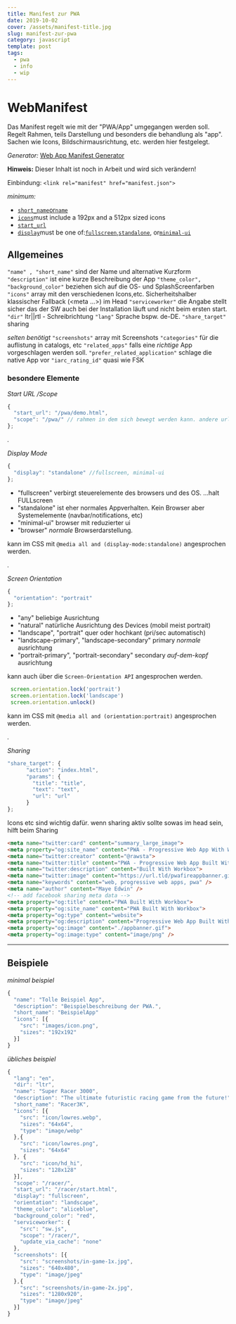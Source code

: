 ```yaml
---
title: Manifest zur PWA
date: 2019-10-02
cover: /assets/manifest-title.jpg
slug: manifest-zur-pwa
category: javascript
template: post
tags:
  - pwa
  - info
  - wip
---
```

# WebManifest

Das Manifest regelt wie mit der "PWA/App" umgegangen werden soll.
Regelt Rahmen, teils Darstellung und besonders die behandlung als "app".
Sachen wie Icons, Bildschirmausrichtung, etc. werden hier festgelegt.

_Generator:_ [Web App Manifest Generator](https://tomitm.github.io/appmanifest/)

**Hinweis:** Dieser Inhalt ist noch in Arbeit und wird sich verändern!


Einbindung: ``<link rel="manifest" href="manifest.json">``

*minimum:*
*   [`short_name`or`name`](https://developers.google.com/web/fundamentals/web-app-manifest/#name)
*   [`icons`](https://developers.google.com/web/fundamentals/web-app-manifest/#icons)must include a 192px and a 512px sized icons
*   [`start_url`](https://developers.google.com/web/fundamentals/web-app-manifest/#start-url)
*   [`display`](https://developers.google.com/web/fundamentals/web-app-manifest/#display)must be one of:[`fullscreen`](https://developers.google.com/web/fundamentals/web-app-manifest/#display-params),[`standalone`](https://developers.google.com/web/fundamentals/web-app-manifest/#display-params), or[`minimal-ui`](https://developers.google.com/web/fundamentals/web-app-manifest/#display-params)

## Allgemeines

``"name" , "short_name"`` sind der Name und alternative Kurzform
``"description"`` ist eine kurze Beschreibung der App
``"theme_color", "background_color"`` beziehen sich auf die OS- und SplashScreenfarben
``"icons"`` array mit den verschiedenen Icons,etc.
Sicherheitshalber klassischer Fallback (<meta ...>) im Head
``"serviceworker"`` die Angabe stellt sicher das der SW auch bei der Installation läuft und nicht beim ersten start.
``"dir"`` ltr||rtl - Schreibrichtung
``"lang"`` Sprache bspw. de-DE.
``"share_target"`` sharing

_selten benötigt_
``"screenshots"`` array mit Screenshots
``"categories"`` für die auflistung in catalogs, etc
``"related_apps"`` falls eine _richtige_ App vorgeschlagen werden soll.
``"prefer_related_application"`` schlage die native App vor
``"iarc_rating_id"`` quasi wie FSK

### besondere Elemente

*Start URL /Scope*

```js
{
  "start_url": "/pwa/demo.html",
  "scope": "/pwa/" // rahmen in dem sich bewegt werden kann. andere urls werden geblockt
};
```

_._

*Display Mode*

```js
{
  "display": "standalone" //fullscreen, minimal-ui
};
```

 - "fullscreen" verbirgt steuerelemente des browsers und des OS. ...halt FULLscreen
 - "standalone" ist eher normales Appverhalten.
    Kein Browser aber Systemelemente (navbar/notifications, etc)
 - "minimal-ui" browser mit reduzierter ui
 - "browser" _normale_ Browserdarstellung.


kann im CSS mit ``@media all and (display-mode:standalone)`` angesprochen werden.

_._

*Screen Orientation*

```js
{
  "orientation": "portrait"
};
```

 - "any" beliebige Ausrichtung
 - "natural" natürliche Ausrichtung des Devices (mobil meist portrait)
 - "landscape", "portrait" quer oder hochkant (pri/sec automatisch)
 - "landscape-primary", "landscape-secondary" primary _normale_ ausrichtung
 - "portrait-primary", "portrait-secondary" secondary _auf-dem-kopf_ ausrichtung

kann auch über die ``Screen-Orientation API`` angesprochen werden.
```js
 screen.orientation.lock('portrait')
 screen.orientation.lock('landscape')
 screen.orientation.unlock()
```

kann im CSS mit ``@media all and (orientation:portrait)`` angesprochen werden.

_._

*Sharing*

```js
"share_target": {
      "action": "index.html",
      "params": {
        "title": "title",
        "text": "text",
        "url": "url"
      }
};
```

Icons etc sind wichtig dafür.
wenn sharing aktiv sollte sowas im head sein, hilft beim Sharing
```html
<meta name="twitter:card" content="summary_large_image">
<meta property="og:site_name" content="PWA - Progressive Web App With Workbox">
<meta name="twitter:creator" content="@rawsta">
<meta name="twitter:title" content="PWA - Progressive Web App Built With Workbox">
<meta name="twitter:description" content="Built With Workbox">
<meta name="twitter:image" content="https://url.tld/pwafireappbanner.gif">
<meta name="keywords" content="web, progressive web apps, pwa" />
<meta name="author" content="Maye Edwin" />
<!-- add facebook sharing meta data -->
<meta property="og:title" content="PWA Built With Workbox">
<meta property="og:site_name" content="PWA Built With Workbox">
<meta property="og:type" content="website">
<meta property="og:description" content="Progressive Web App Built With Workbox">
<meta property="og:image" content="./appbanner.gif">
<meta property="og:image:type" content="image/png" />
```




---
## Beispiele

*minimal beispiel*
```js
{
  "name": "Tolle Beispiel App",
  "description": "Beispielbeschreibung der PWA.",
  "short_name": "BeispielApp"
  "icons": [{
    "src": "images/icon.png",
    "sizes": "192x192"
  }]
}
```

*übliches beispiel*
```js
{
  "lang": "en",
  "dir": "ltr",
  "name": "Super Racer 3000",
  "description": "The ultimate futuristic racing game from the future!",
  "short_name": "Racer3K",
  "icons": [{
    "src": "icon/lowres.webp",
    "sizes": "64x64",
    "type": "image/webp"
  },{
    "src": "icon/lowres.png",
    "sizes": "64x64"
  }, {
    "src": "icon/hd_hi",
    "sizes": "128x128"
  }],
  "scope": "/racer/",
  "start_url": "/racer/start.html",
  "display": "fullscreen",
  "orientation": "landscape",
  "theme_color": "aliceblue",
  "background_color": "red",
  "serviceworker": {
    "src": "sw.js",
    "scope": "/racer/",
    "update_via_cache": "none"
  },
  "screenshots": [{
    "src": "screenshots/in-game-1x.jpg",
    "sizes": "640x480",
    "type": "image/jpeg"
  },{
    "src": "screenshots/in-game-2x.jpg",
    "sizes": "1280x920",
    "type": "image/jpeg"
  }]
}
```
